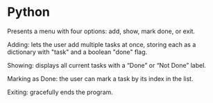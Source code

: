 # Python
Presents a menu with four options: add, show, mark done, or exit.

Adding: lets the user add multiple tasks at once, storing each as a dictionary with "task" and a boolean "done" flag.

Showing: displays all current tasks with a “Done” or “Not Done” label.

Marking as Done: the user can mark a task by its index in the list.

Exiting: gracefully ends the program.
